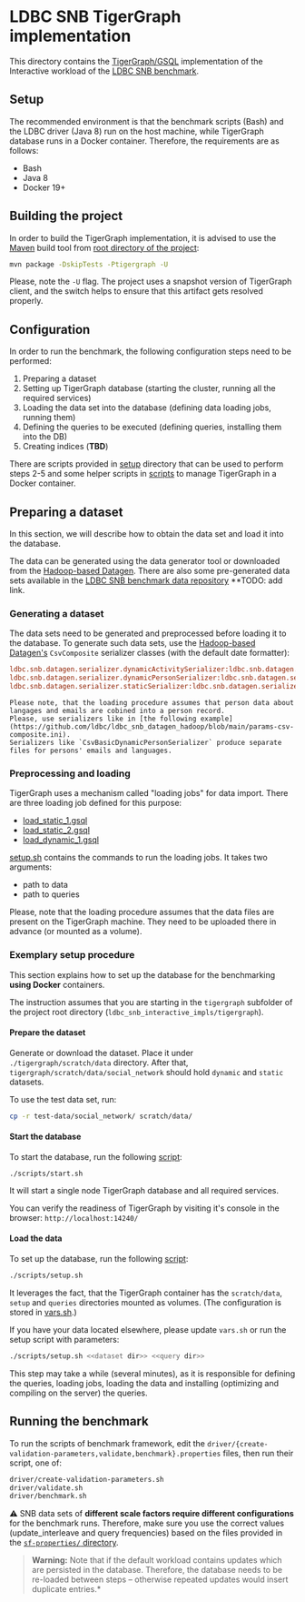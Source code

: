 # LDBC SNB TigerGraph implementation

This directory contains the [TigerGraph/GSQL](https://www.tigergraph.com/) implementation of the Interactive workload of the [LDBC SNB benchmark](https://github.com/ldbc/ldbc_snb_docs).


## Setup

The recommended environment is that the benchmark scripts (Bash) and the LDBC driver (Java 8) run on the host machine, 
while TigerGraph database runs in a Docker container. Therefore, the requirements are as follows:

* Bash
* Java 8
* Docker 19+

## Building the project
In order to build the TigerGraph implementation, it is advised to use the [Maven](http://maven.apache.org/) build tool from [root directory of the project](../):

```bash
mvn package -DskipTests -Ptigergraph -U
```

Please, note the `-U` flag. The project uses a snapshot version of TigerGraph client, and the switch helps to ensure that this artifact gets resolved properly.


## Configuration
In order to run the benchmark, the following configuration steps need to be performed:
1. Preparing a dataset
2. Setting up TigerGraph database (starting the cluster, running all the required services)
3. Loading the data set into the database (defining data loading jobs, running them)
4. Defining the queries to be executed (defining queries, installing them into the DB)
5. Creating indices (**TBD**)

There are scripts provided in [setup](./setup) directory that can be used to perform steps 2-5 
and some helper scripts in [scripts](./scripts) to manage TigerGraph in a Docker container.

## Preparing a dataset
In this section, we will describe how to obtain the data set and load it into the database.

The data can be generated using the data generator tool or downloaded from the [Hadoop-based Datagen](https://github.com/ldbc/ldbc_snb_datagen_hadoop).
There are also some pre-generated data sets available in the [LDBC SNB benchmark data repository]() **TODO: add link.

### Generating a dataset
The data sets need to be generated and preprocessed before loading it to the database.
To generate such data sets, use the [Hadoop-based Datagen's](https://github.com/ldbc/ldbc_snb_datagen_hadoop) `CsvComposite` serializer classes (with the default date formatter):

```ini
ldbc.snb.datagen.serializer.dynamicActivitySerializer:ldbc.snb.datagen.serializer.snb.csv.dynamicserializer.activity.CsvCompositeDynamicActivitySerializer
ldbc.snb.datagen.serializer.dynamicPersonSerializer:ldbc.snb.datagen.serializer.snb.csv.dynamicserializer.person.CsvCompositeDynamicPersonSerializer
ldbc.snb.datagen.serializer.staticSerializer:ldbc.snb.datagen.serializer.snb.csv.staticserializer.CsvCompositeStaticSerializer
```

    Please note, that the loading procedure assumes that person data about langages and emails are cobined into a person record.
    Please, use serializers like in [the following example](https://github.com/ldbc/ldbc_snb_datagen_hadoop/blob/main/params-csv-composite.ini).
    Serializers like `CsvBasicDynamicPersonSerializer` produce separate files for persons' emails and languages.

### Preprocessing and loading
TigerGraph uses a mechanism called "loading jobs" for data import.
There are three loading job defined for this purpose:
* [load_static_1.gsql](./setup/load_static_1.gsql)
* [load_static_2.gsql](./setup/load_static_2.gsql)
* [load_dynamic_1.gsql](./setup/load_dynamic_1.gsql)

[setup.sh](./setup/setup.sh) contains the commands to run the loading jobs. It takes two arguments:
* path to data
* path to queries

Please, note that the loading procedure assumes that the data files are present on the TigerGraph machine.
They need to be uploaded there in advance (or mounted as a volume).


### Exemplary setup procedure
This section explains how to set up the database for the benchmarking **using Docker** containers.

The instruction assumes that you are starting in the `tigergraph` subfolder of the project root directory (`ldbc_snb_interactive_impls/tigergraph`).

#### Prepare the dataset
Generate or download the dataset. Place it under `./tigergraph/scratch/data` directory.
After that, `tigergraph/scratch/data/social_network` should hold `dynamic` and `static` datasets.

To use the test data set, run:
```bash
cp -r test-data/social_network/ scratch/data/
```

#### Start the database
To start the database, run the following [script](./scripts/start.sh):
```
./scripts/start.sh
```

It will start a single node TigerGraph database and all required services.

You can verify the readiness of TigerGraph by visiting it's console in the browser: `http://localhost:14240/`

#### Load the data
To set up the database, run the following [script](./scripts/setup.sh):
```bash
./scripts/setup.sh
```
It leverages the fact, that the TigerGraph container has the `scratch/data`, `setup` and `queries` directories mounted as volumes.
(The configuration is stored in [vars.sh](./scripts/vars.sh).)

If you have your data located elsewhere, please update `vars.sh` or run the setup script with parameters:
```bash
./scripts/setup.sh <<dataset dir>> <<query dir>>
```

This step may take a while (several minutes), as it is responsible for defining the queries, loading jobs, loading the data
and installing (optimizing and compiling on the server) the queries.

## Running the benchmark

To run the scripts of benchmark framework, edit the `driver/{create-validation-parameters,validate,benchmark}.properties` files,
then run their script, one of:

```bash
driver/create-validation-parameters.sh
driver/validate.sh
driver/benchmark.sh
```

:warning: SNB data sets of **different scale factors require different configurations** for the benchmark runs. Therefore, make sure you use the correct values (update_interleave and query frequencies) based on the files provided in the [`sf-properties/` directory](../sf-properties).

> **Warning:** Note that if the default workload contains updates which are persisted in the database. Therefore, the database needs to be re-loaded between steps – otherwise repeated updates would insert duplicate entries.*

